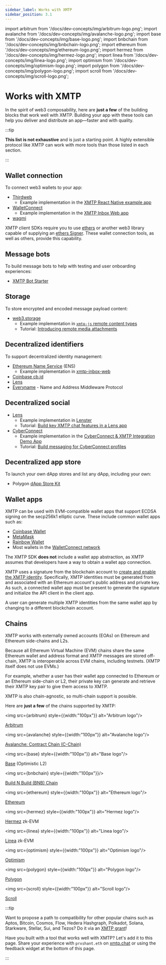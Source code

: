 ```yaml
---
sidebar_label: Works with XMTP
sidebar_position: 3.1
---
```

import arbitrum from '/docs/dev-concepts/img/arbitrum-logo.png';
import avalanche from '/docs/dev-concepts/img/avalanche-logo.png';
import base from '/docs/dev-concepts/img/base-logo.png';
import bnbchain from '/docs/dev-concepts/img/bnbchain-logo.png';
import ethereum from '/docs/dev-concepts/img/ethereum-logo.png';
import hermez from '/docs/dev-concepts/img/hermez-logo.png';
import linea from '/docs/dev-concepts/img/linea-logo.png';
import optimism from '/docs/dev-concepts/img/optimism-logo.png';
import polygon from '/docs/dev-concepts/img/polygon-logo.png';
import scroll from '/docs/dev-concepts/img/scroll-logo.png';

# Works with XMTP

In the spirit of web3 composability, here are **just a few** of the building blocks that work well with XMTP. Building your app with these tools can help you deliver and distribute an app—faster and with quality.

:::tip

**This list is not exhaustive** and is just a starting point. A highly extensible protocol like XMTP can work with more tools than those listed in each section.

:::


## Wallet connection

To connect web3 wallets to your app:

- [Thirdweb](https://thirdweb.com/)
    - Example implementation in the [XMTP React Native example app](https://github.com/xmtp/xmtp-react-native/blob/main/example/src/AuthView.tsx#L7)
- [WalletConnect](https://walletconnect.com/)
    - Example implementation in the [XMTP Inbox Web app](https://github.com/xmtp-labs/xmtp-inbox-web)
- [wagmi](https://wagmi.sh/)

XMTP client SDKs require you to use [ethers](https://ethers.org/) or another web3 library capable of supplying an [ethers Signer](https://docs.ethers.io/v5/api/signer/). These wallet connection tools, as well as others, provide this capability.


## Message bots

To build message bots to help with testing and user onboarding experiences:

- [XMTP Bot Starter](https://github.com/xmtp/xmtp-bot-starter)


## Storage

To store encrypted and encoded message payload content:

- [web3.storage](https://web3.storage/)
    - Example implementation in [`xmtp-js` remote content types](https://github.com/xmtp/xmtp-js-content-types)
    - Tutorial: [Introducing remote media attachments](/blog/attachments-and-remote-attachments)


## Decentralized identifiers

To support decentralized identity management:

- [Ethereum Name Service](https://ens.domains/) (ENS)
    - Example implementation in [xmtp-inbox-web](https://github.com/xmtp-labs/xmtp-inbox-web)
- [Coinbase cb.id](https://help.coinbase.com/en/wallet/managing-account/coinbase-ens-support)
- [Lens](https://www.lens.xyz/)
- [Everyname](https://everyname.xyz) - Name and Address Middleware Protocol


## Decentralized social

- [Lens](https://www.lens.xyz/)
    - Example implementation in [Lenster](https://github.com/lensterxyz/lenster)
    - Tutorial: [Build key XMTP chat features in a Lens app](/docs/client-sdk/javascript/tutorials/build-key-xmtp-chat-features-in-a-lens-app)
- [CyberConnect](https://link3.to/cyberconnect)
    - Example implementation in the [CyberConnect & XMTP Integration Demo App](https://github.com/cyberconnecthq/cc-xmtp-chatapp)
    - Tutorial: [Build messaging for CyberConnect profiles](/docs/client-sdk/javascript/tutorials/build-messaging-for-cyberconnect-profiles)


## Decentralized app store

To launch your own dApp stores and list any dApp, including your own:

- Polygon [dApp Store Kit](https://docs.dappstorekit.io/docs/how%20to%20use%20the%20dapp%20store%20kit/dapp-registry-management/)


## Wallet apps

XMTP can be used with EVM-compatible wallet apps that support ECDSA signing on the secp256k1 elliptic curve. These include common wallet apps such as:

- [Coinbase Wallet](https://www.coinbase.com/wallet)
- [MetaMask](https://metamask.io/)
- [Rainbow Wallet](https://rainbow.me/)
- Most wallets in the [WalletConnect network](https://explorer.walletconnect.com/?type=wallet)

The XMTP SDK **does not** include a wallet app abstraction, as XMTP assumes that developers have a way to obtain a wallet app connection.

XMTP uses a signature from the blockchain account to [create and enable the XMTP identity](account-signatures). Specifically, XMTP identities must be generated from and associated with an Ethereum account's public address and private key. As such, a connected wallet app must be present to generate the signature and initialize the API client in the client app.

A user can generate multiple XMTP identities from the same wallet app by changing to a different blockchain account.


## Chains

XMTP works with externally owned accounts (EOAs) on Ethereum and Ethereum side-chains and L2s. 

Because all Ethereum Virtual Machine (EVM) chains share the same Ethereum wallet and address format and XMTP messages are stored off-chain, XMTP is interoperable across EVM chains, including testnets. (XMTP itself does not use EVMs.) 

For example, whether a user has their wallet app connected to Ethereum or an Ethereum side-chain or L2, their private key can generate and retrieve their XMTP key pair to give them access to XMTP.

XMTP is also chain-agnostic, so multi-chain support is possible. 

Here are **just a few** of the chains supported by XMTP:

<img src={arbitrum} style={{width:"100px"}} alt="Arbitrum logo"/>

[Arbitrum](https://arbitrum.foundation/)

<img src={avalanche} style={{width:"100px"}} alt="Avalanche logo"/>

[Avalanche: Contract Chain (C-Chain)](https://www.avax.com/)

<img src={base} style={{width:"100px"}} alt="Base logo"/>

[Base](https://base.org/) (Optimistic L2)

<img src={bnbchain} style={{width:"100px"}}/>

[Build N Build (BNB) Chain](https://www.bnbchain.org/)

<img src={ethereum} style={{width:"100px"}} alt="Ethereum logo"/>

[Ethereum](https://ethereum.org/)

<img src={hermez} style={{width:"100px"}} alt="Hermez logo"/>

[Hermez](https://docs.hermez.io/Hermez_1.0/about/scalability/) zk-EVM

<img src={linea} style={{width:"100px"}} alt="Linea logo"/>

[Linea](https://linea.build/) zk-EVM

<img src={optimism} style={{width:"100px"}} alt="Optimism logo"/>

[Optimism](https://www.optimism.io/)

<img src={polygon} style={{width:"100px"}} alt="Polygon logo"/> 

[Polygon](https://polygon.technology/)

<img src={scroll} style={{width:"100px"}} alt="Scroll logo"/> 

[Scroll](https://scroll.io/)


:::tip

Want to propose a path to compatibility for other popular chains such as Aptos, Bitcoin, Cosmos, Flow, Hedera Hashgraph, Polkadot, Solana, Starkware, Stellar, Sui, and Tezos? Do it via an [XMTP grant](/grants)!

Have you built with a tool that works well with XMTP? Let's add it to this page. Share your experience with `prxshant.eth` on [xmtp.chat](https://xmtp.chat/inbox) or using the feedback widget at the bottom of this page.

:::
